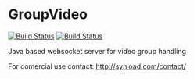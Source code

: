 GroupVideo
==========
[![Build Status](http://ci.synload.com/job/GroupVideo/badge/icon)](http://ci.synload.com/job/GroupVideo/) [![Build Status](https://travis-ci.org/firestar/GroupVideo.png?branch=master)](https://travis-ci.org/firestar/GroupVideo)

Java based websocket server for video group handling

For comercial use contact: http://synload.com/contact/
